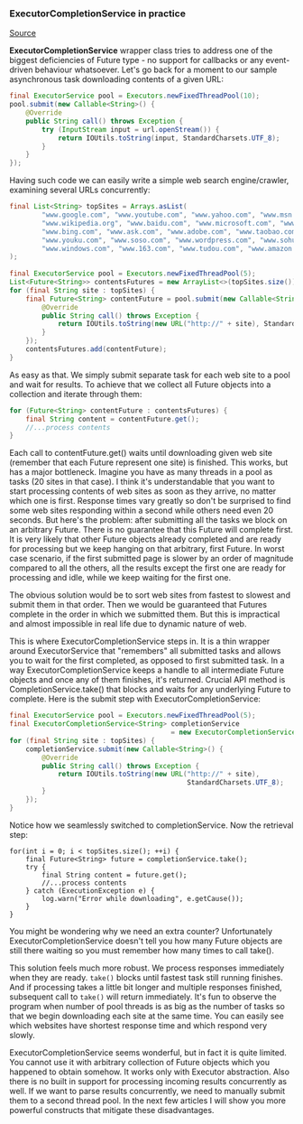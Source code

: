 ### ExecutorCompletionService in practice ###

[Source](http://nurkiewicz.blogspot.fi/2013/02/executorcompletionservice-in-practice.html)

**ExecutorCompletionService** wrapper class tries to address one of the 
biggest deficiencies of Future<T> type - no support for callbacks or any event-driven 
behaviour whatsoever.  Let's go back for a moment to our sample asynchronous task 
downloading contents of a given URL:

~~~java
final ExecutorService pool = Executors.newFixedThreadPool(10);
pool.submit(new Callable<String>() {
    @Override
    public String call() throws Exception {
        try (InputStream input = url.openStream()) {
            return IOUtils.toString(input, StandardCharsets.UTF_8);
        }
    }
});
~~~

Having such code we can easily write a simple web search engine/crawler, 
examining several URLs concurrently:

~~~java
final List<String> topSites = Arrays.asList(
        "www.google.com", "www.youtube.com", "www.yahoo.com", "www.msn.com",
        "www.wikipedia.org", "www.baidu.com", "www.microsoft.com", "www.qq.com",
        "www.bing.com", "www.ask.com", "www.adobe.com", "www.taobao.com",
        "www.youku.com", "www.soso.com", "www.wordpress.com", "www.sohu.com",
        "www.windows.com", "www.163.com", "www.tudou.com", "www.amazon.com"
);
 
final ExecutorService pool = Executors.newFixedThreadPool(5);
List<Future<String>> contentsFutures = new ArrayList<>(topSites.size());
for (final String site : topSites) {
    final Future<String> contentFuture = pool.submit(new Callable<String>() {
        @Override
        public String call() throws Exception {
            return IOUtils.toString(new URL("http://" + site), StandardCharsets.UTF_8);
        }
    });
    contentsFutures.add(contentFuture);
}
~~~

As easy as that. We simply submit separate task for each web site to a pool and wait 
for results. To achieve that we collect all Future<String> objects into a collection 
and iterate through them:

~~~java
for (Future<String> contentFuture : contentsFutures) {
    final String content = contentFuture.get();
    //...process contents
}
~~~

Each call to contentFuture.get() waits until downloading given web site (remember that 
each Future represent one site) is finished. This works, but has a major bottleneck. 
Imagine you have as many threads in a pool as tasks (20 sites in that case). 
I think it's understandable that you want to start processing contents of web sites 
as soon as they arrive, no matter which one is first. Response times vary greatly 
so don't be surprised to find some web sites responding within a second while others 
need even 20 seconds. But here's the problem: after submitting all the tasks we 
block on an arbitrary Future<T>. 
There is no guarantee that this Future will complete first. It is very likely that 
other Future objects already completed and are ready for processing but we keep 
hanging on that arbitrary, first Future. In worst case scenario, if the first 
submitted page is slower by an order of magnitude compared to all the others, 
all the results except the first one are ready for processing and idle,
while we keep waiting for the first one.

The obvious solution would be to sort web sites from fastest to slowest and submit 
them in that order. Then we would be guaranteed that Futures complete in the order 
in which we submitted them. But this is impractical and almost impossible in real 
life due to dynamic nature of web.

This is where ExecutorCompletionService steps in. 
It is a thin wrapper around ExecutorService that "remembers" all submitted tasks 
and allows you to wait for the first completed, as opposed to first submitted task. 
In a way ExecutorCompletionService keeps a handle to all intermediate Future 
objects and once any of them finishes, it's returned. 
Crucial API method is CompletionService.take() that blocks and waits for any 
underlying Future to complete. Here is the submit step with ExecutorCompletionService:

~~~java
final ExecutorService pool = Executors.newFixedThreadPool(5);
final ExecutorCompletionService<String> completionService 
                                        = new ExecutorCompletionService<>(pool);
for (final String site : topSites) {
    completionService.submit(new Callable<String>() {
        @Override
        public String call() throws Exception {
            return IOUtils.toString(new URL("http://" + site), 
                                            StandardCharsets.UTF_8);
        }
    });
}
~~~

Notice how we seamlessly switched to completionService. Now the retrieval step:

~~~~
for(int i = 0; i < topSites.size(); ++i) {
    final Future<String> future = completionService.take();
    try {
        final String content = future.get();
        //...process contents
    } catch (ExecutionException e) {
        log.warn("Error while downloading", e.getCause());
    }
}
~~~~

You might be wondering why we need an extra counter? 
Unfortunately ExecutorCompletionService doesn't tell you how many Future objects 
are still there waiting so you must remember how many times to call take().

This solution feels much more robust. We process responses immediately when they 
are ready. `take()` blocks until fastest task still running finishes. And if processing 
takes a little bit longer and multiple responses finished, subsequent call to `take()`
will return immediately. It's fun to observe the program when number of pool threads 
is as big as the number of tasks so that we begin downloading each site at the same 
time. You can easily see which websites have shortest response time and which respond 
very slowly.

ExecutorCompletionService seems wonderful, but in fact it is quite limited. 
You cannot use it with arbitrary collection of Future objects which you happened 
to obtain somehow. It works only with Executor abstraction. 
Also there is no built in support for processing incoming results concurrently as well. 
If we want to parse results concurrently, we need to manually submit them to a 
second thread pool. In the next few articles I will show you more powerful constructs 
that mitigate these disadvantages.



